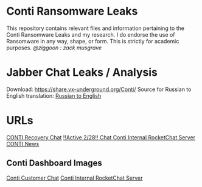 ﻿# Conti Ransomware Leaks

This repository contains relevant files and information pertaining to the Conti Ransomware Leaks and my research. I do endorse the use of Ransomware in any way, shape, or form. This is strictly for academic purposes.
*@ziggoon : zack musgrave*

# Jabber Chat Leaks / Analysis
Download: https://share.vx-underground.org/Conti/
Source for Russian to English translation: [Russian to English](https://medium.com/@arnozobec/analyzing-conti-leaks-without-speaking-russian-only-methodology-f5aecc594d1b)

# URLs

[CONTI.Recovery Chat](http://contirec7nchr45rx6ympez5rjldibnqzh7lsa56lvjvaeywhvoj3wad.onion/)
[!!Active 2/28!! Chat ](http://contirec7nchr45rx6ympez5rjldibnqzh7lsa56lvjvaeywhvoj3wad.onion/chat/56e2f25572050b4699a847ec90a94675c27c73f2f68aae0a82a5c2a8d25dd7fd)
[Conti Internal RocketChat Server](https://6yp2jljwgdxmwy4uxfaxbkjgm2txlxxb5akxn43cyaz3cjo2gqd65yid.onion/home)
[CONTI.News](http://continewsnv5otx5kaoje7krkto2qbu3gtqef22mnr7eaxw3y6ncz3ad.onion/)

## Conti Dashboard Images
[Conti Customer Chat](https://i.imgur.com/PeUqIrh.png)
[Conti Internal RocketChat  Server](https://i.imgur.com/Gbo5IMk.png)

